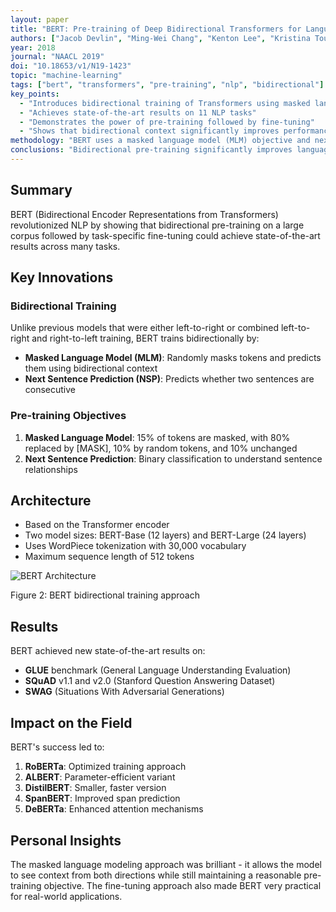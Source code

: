 ```yaml
---
layout: paper
title: "BERT: Pre-training of Deep Bidirectional Transformers for Language Understanding"
authors: ["Jacob Devlin", "Ming-Wei Chang", "Kenton Lee", "Kristina Toutanova"]
year: 2018
journal: "NAACL 2019"
doi: "10.18653/v1/N19-1423"
topic: "machine-learning"
tags: ["bert", "transformers", "pre-training", "nlp", "bidirectional"]
key_points:
  - "Introduces bidirectional training of Transformers using masked language modeling"
  - "Achieves state-of-the-art results on 11 NLP tasks"
  - "Demonstrates the power of pre-training followed by fine-tuning"
  - "Shows that bidirectional context significantly improves performance"
methodology: "BERT uses a masked language model (MLM) objective and next sentence prediction (NSP) during pre-training. The model is then fine-tuned on downstream tasks with minimal architecture changes."
conclusions: "Bidirectional pre-training significantly improves language representations, and the pre-train then fine-tune paradigm is highly effective for transfer learning in NLP."
---
```


## Summary

BERT (Bidirectional Encoder Representations from Transformers) revolutionized NLP by showing that bidirectional pre-training on a large corpus followed by task-specific fine-tuning could achieve state-of-the-art results across many tasks.

## Key Innovations

### Bidirectional Training
Unlike previous models that were either left-to-right or combined left-to-right and right-to-left training, BERT trains bidirectionally by:
- **Masked Language Model (MLM)**: Randomly masks tokens and predicts them using bidirectional context
- **Next Sentence Prediction (NSP)**: Predicts whether two sentences are consecutive

### Pre-training Objectives

1. **Masked Language Model**: 15% of tokens are masked, with 80% replaced by [MASK], 10% by random tokens, and 10% unchanged
2. **Next Sentence Prediction**: Binary classification to understand sentence relationships

## Architecture

- Based on the Transformer encoder
- Two model sizes: BERT-Base (12 layers) and BERT-Large (24 layers)
- Uses WordPiece tokenization with 30,000 vocabulary
- Maximum sequence length of 512 tokens

<div class="image-container">
  <img src="{{ '/assets/images/bert/bert-architecture.png' }}" 
       alt="BERT Architecture" 
       class="paper-image">
  <p class="image-caption">Figure 2: BERT bidirectional training approach</p>
</div>

## Results

BERT achieved new state-of-the-art results on:
- **GLUE** benchmark (General Language Understanding Evaluation)
- **SQuAD** v1.1 and v2.0 (Stanford Question Answering Dataset)
- **SWAG** (Situations With Adversarial Generations)

## Impact on the Field

BERT's success led to:
1. **RoBERTa**: Optimized training approach
2. **ALBERT**: Parameter-efficient variant
3. **DistilBERT**: Smaller, faster version
4. **SpanBERT**: Improved span prediction
5. **DeBERTa**: Enhanced attention mechanisms

## Personal Insights

The masked language modeling approach was brilliant - it allows the model to see context from both directions while still maintaining a reasonable pre-training objective. The fine-tuning approach also made BERT very practical for real-world applications. 